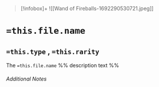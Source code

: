 
> [!infobox]+
> ![[Wand of Fireballs-1692290530721.jpeg]]

# `=this.file.name`
## `=this.type` , `=this.rarity`

The `=this.file.name` %% description text %%

###### Additional Notes